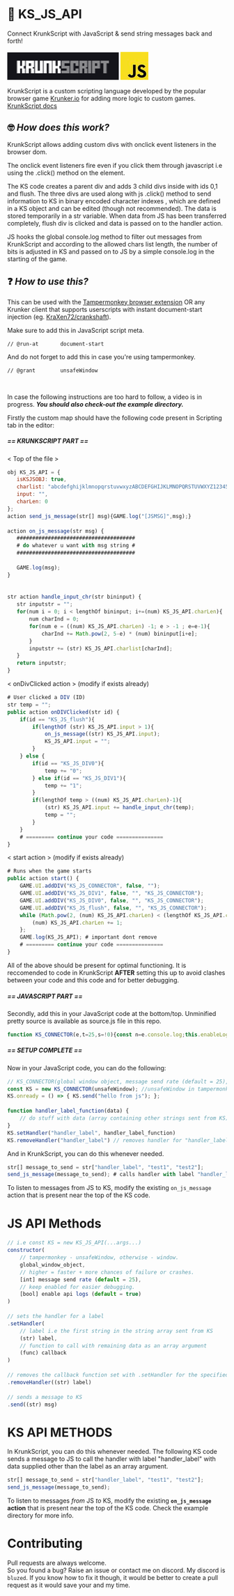 # 🚀 KS_JS_API
Connect KrunkScript with JavaScript & send string messages back and forth! <br> <br> 
![kslogo](https://github.com/BluZed/KS_JS_API/blob/main/assets/logo.png?raw=true) ![jslogo](https://github.com/BluZed/KS_JS_API/blob/main/assets/jslogo.jpg?raw=true)

KrunkScript is a custom scripting language developed by the popular browser game [Krunker.io](https://krunker.io) for adding more logic to custom games.
[KrunkScript docs](https://docs.krunker.io/#/./files/scripting)

## 🤓 ***How does this work?***
KrunkScript allows adding custom divs with onclick event listeners in the browser dom.

The onclick event listeners fire even if you click them through javascript i.e using the .click() method on the element.

The KS code creates a parent div and adds 3 child divs inside with ids 0,1 and flush. 
The three divs are used along with js .click() method to send information to KS in binary encoded character indexes , which are defined in a KS object and can be edited (though not recommended).
The data is stored temporarily in a str variable. When data from JS has been transferred completely, flush div is clicked and data is passed on to the handler action.

JS hooks the global console.log method to filter out messages from KrunkScript and according to the allowed chars list length, the number of bits is adjusted in KS and passed on to JS by a simple console.log in the starting of the game.


## ❓ ***How to use this?***
This can be used with the [Tampermonkey browser extension](https://www.tampermonkey.net/)  OR any Krunker client that supports userscripts with instant document-start injection (eg. [KraXen72/crankshaft](https://github.com/KraXen72/crankshaft)).

Make sure to add this in JavaScript script meta.
```
// @run-at       document-start
```
And do not forget to add this in case you're using tampermonkey.
```
// @grant        unsafeWindow
```
<br>

In case the following instructions are too hard to follow, a video is in progress.
***You should also check-out the example directory.***

Firstly the custom map should have the following code present in Scripting tab in the editor:

##### == KRUNKSCRIPT PART ==
 < Top of the file >
 ```js
 obj KS_JS_API = {
	isKSJSOBJ: true,
	charlist: "abcdefghijklmnopqrstuvwxyzABCDEFGHIJKLMNOPQRSTUVWXYZ1234567890 _",
	input: "",
	charLen: 0
};
action send_js_message(str[] msg){GAME.log("[JSMSG]",msg);}

action on_js_message(str msg) {
    ######################################
    # do whatever u want with msg string #
    ######################################
    
	GAME.log(msg);
}


str action handle_input_chr(str bininput) {
    str inputstr = "";
	for(num i = 0; i < lengthOf bininput; i+=(num) KS_JS_API.charLen){
		num charInd = 0;
		for(num e = ((num) KS_JS_API.charLen) -1; e > -1 ; e=e-1){
			charInd += Math.pow(2, 5-e) * (num) bininput[i+e];
		}
		inputstr += (str) KS_JS_API.charlist[charInd];
	}
    return inputstr;
}
 ```
< onDivClicked action > (modify if exists already)
```js
# User clicked a DIV (ID)
str temp = "";
public action onDIVClicked(str id) {
	if(id == "KS_JS_flush"){
		if(lengthOf (str) KS_JS_API.input > 1){
			on_js_message((str) KS_JS_API.input);
	        KS_JS_API.input = "";
		}
	} else {
		if(id == "KS_JS_DIV0"){
		    temp += "0";
	    } else if(id == "KS_JS_DIV1"){
		    temp += "1";
	    }
		if(lengthOf temp > ((num) KS_JS_API.charLen)-1){
			(str) KS_JS_API.input += handle_input_chr(temp);
		    temp = "";
		}
	}
    # ========= continue your code ===============
}
```
< start action >  (modify if exists already)
```js
# Runs when the game starts
public action start() {
	GAME.UI.addDIV("KS_JS_CONNECTOR", false, "");
    GAME.UI.addDIV("KS_JS_DIV1", false, "", "KS_JS_CONNECTOR");
    GAME.UI.addDIV("KS_JS_DIV0", false, "", "KS_JS_CONNECTOR");
    GAME.UI.addDIV("KS_JS_flush", false, "", "KS_JS_CONNECTOR");
    while (Math.pow(2, (num) KS_JS_API.charLen) < (lengthOf KS_JS_API.charlist)){
	    (num) KS_JS_API.charLen += 1;
    };
    GAME.log(KS_JS_API); # important dont remove
    # ========= continue your code ===============
}
```
All of the above should be present for optimal functioning. 
It is reccomended to code in KrunkScript **AFTER** setting this up to avoid clashes between your code and this code and for better debugging.

##### == JAVASCRIPT PART ==
Secondly, add this in your JavaScript code at the bottom/top.
Unminified pretty source is available as source.js file in this repo.
```js
function KS_CONNECTOR(e,t=25,s=!0){const n=e.console.log;this.enableLogs=s;const l={default:"yellow",error:"red"},r=(e,t="default")=>{this.enableLogs&&e&&n("%c[KS_JS_API] "+e.toString(),`color: ${l[t]||l.default}; background-color: #171717`)};let o=null,i=!1;this.isReady=!1,Object.defineProperty(this,"onready",{set:e=>{this.isReady?e():this._actual_onready_=e},get:()=>this._actual_onready_||null}),this.handlers={log:n},this.setHandler=(e,t)=>{this.handlers[e]=t},this.removeHandler=e=>{delete this.handlers[e]},this.send=e=>{if(!o)return r("(NOT READY) API_OBJECT_NONEXISTENT Could not send message!","error");let s=[];for(const t of e)if(o.charlist.includes(t)){const e=o.charlist.indexOf(t);if(e>Math.pow(2,o.charLen))r("FATAL PACKET LOSS. INDEX > 2**CHARLEN. RARE ERROR ENCOUNTERED","error");else{let t=h(e,o.charLen);s=s.concat(t)}}let n=0;!function e(){let l=!1;for(let e=0;e<t;e++)n<s.length?(s[n]?o.C_one.click():o.C_zero.click(),n+=1):(o.C_flush.click(),l=!0);l||requestIdleCallback(e)}()};const a=e=>{if(this.handlers[e[0]]){const t=e[0];e.shift(),this.handlers[t](e)}else r("Message recieved from KS but no handler present. Label: "+e[0],"error")};var c,d;function h(e,t){let s=[],n=e;for(;n>0;)s.unshift(n%2),n=Math.floor(n/2);for(;s.length<t;)s.unshift(0);return s}c=()=>e.getGameActivity,d=()=>{const t=e.getGameActivity();i="Guest"!==t.user&&!t.isCustom,r(i?"Disabled due to game being pub":null,"error")},new Promise((e=>{let t=!1,s=setInterval((()=>{c()&&(t=!0,clearInterval(s)),t&&(t=!1,e())}),100)})).then(d),e.console.log=(...e)=>{let t=!1;if(!i&&e[0]&&e[0].includes("[KRUNKSCRIPT] "))if(o){if(e[0].includes("[JSMSG]")){try{a(JSON.parse(e[0].replace("%c[KRUNKSCRIPT]","").replace("[JSMSG]","")))}catch(e){n(e)}t=!0}}else try{const s=e[0].substring(e[0].indexOf("{"),e[0].lastIndexOf("}")+1),n=JSON.parse(s);n.isKSJSOBJ&&(o=n,r("KS JS API Ready!"),o.C_one=document.getElementById("KS_JS_DIV1"),o.C_zero=document.getElementById("KS_JS_DIV0"),o.C_flush=document.getElementById("KS_JS_flush"),this.isReady=!0,"function"==typeof this.onready&&this.onready(),t=!0)}catch{}if(!t)return n(...e)}}
```
##### == SETUP COMPLETE ==
Now in your JavaScript code, you can do the following:
```js
// KS_CONNECTOR(global window object, message send rate (default = 25), enable API logs (default = true))
const KS = new KS_CONNECTOR(unsafeWindow); //unsafeWindow in tampermonkey, window in any other script.
KS.onready = () => { KS.send("hello from js"); };

function handler_label_function(data) {
    // do stuff with data (array containing other strings sent from KS)
}
KS.setHandler("handler_label", handler_label_function)
KS.removeHandler("handler_label") // removes handler for "handler_label"
```

And in KrunkScript, you can do this whenever needed.
```js
str[] message_to_send = str["handler_label", "test1", "test2"];
send_js_message(message_to_send); # calls handler with label "handler_label" with data supplied other than the label as an array argument.
```
To listen to messages from JS to KS, modify the existing `on_js_message` action that is present near the top of the KS code.

# JS API Methods
```js
// i.e const KS = new KS_JS_API(...args...)
constructor(
    // tampermonkey - unsafeWindow, otherwise - window.
    global_window_object, 
    // higher = faster + more chances of failure or crashes.
    [int] message send rate (default = 25), 
    // keep enabled for easier debugging. 
    [bool] enable api logs (default = true)
)

// sets the handler for a label
.setHandler(
    // label i.e the first string in the string array sent from KS
    (str) label, 
    // function to call with remaining data as an array argument
    (func) callback
)

// removes the callback function set with .setHandler for the specified label.
.removeHandler((str) label)

// sends a message to KS
.send((str) msg)
```

# KS API METHODS 
In KrunkScript, you can do this whenever needed.
The following KS code sends a message to JS to call the handler with label "handler_label" with data supplied other than the label as an array argument.
```js
str[] message_to_send = str["handler_label", "test1", "test2"];
send_js_message(message_to_send); 
```
To listen to messages *from* JS *to* KS, modify the existing **`on_js_message` action** that is present near the top of the KS code.
Check the example directory for more info.

# Contributing
Pull requests are always welcome.<br>
So you found a bug? Raise an issue or contact me on discord. My discord is `bluzed`. If you know how to fix it though, it would be better to create a pull request as it would save your and my time.
